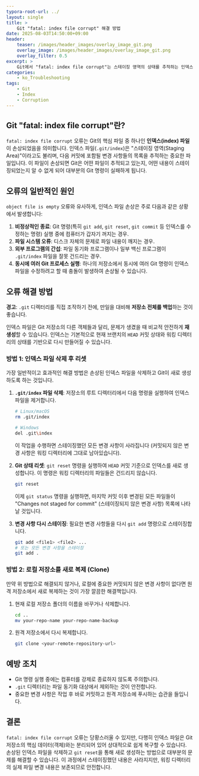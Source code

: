 ```yaml
---
typora-root-url: ../
layout: single
title: >
    Git "fatal: index file corrupt" 해결 방법
date: 2025-08-03T14:50:00+09:00
header:
    teaser: /images/header_images/overlay_image_git.png
    overlay_image: /images/header_images/overlay_image_git.png
    overlay_filter: 0.5
excerpt: >
    Git에서 "fatal: index file corrupt"는 스테이징 영역의 상태를 추적하는 인덱스 파일이 손상되었을 때 발생합니다. 이 글에서는 오류의 원인과 해결 방법을 알아봅니다.
categories:
    - ko_Troubleshooting
tags:
    - Git
    - Index
    - Corruption
---
```


## Git "fatal: index file corrupt"란?

`fatal: index file corrupt` 오류는 Git의 핵심 파일 중 하나인 **인덱스(index) 파일**이 손상되었음을 의미합니다. 인덱스 파일(`.git/index`)은 "스테이징 영역(Staging Area)"이라고도 불리며, 다음 커밋에 포함될 변경 사항들의 목록을 추적하는 중요한 파일입니다. 이 파일이 손상되면 Git은 어떤 파일이 추적되고 있는지, 어떤 내용이 스테이징되었는지 알 수 없게 되어 대부분의 Git 명령이 실패하게 됩니다.

## 오류의 일반적인 원인

`object file is empty` 오류와 유사하게, 인덱스 파일 손상은 주로 다음과 같은 상황에서 발생합니다:

1.  **비정상적인 종료**: Git 명령(특히 `git add`, `git reset`, `git commit` 등 인덱스를 수정하는 명령) 실행 중에 컴퓨터가 갑자기 꺼지는 경우.
2.  **파일 시스템 오류**: 디스크 자체의 문제로 파일 내용이 깨지는 경우.
3.  **외부 프로그램의 간섭**: 파일 동기화 프로그램이나 일부 백신 프로그램이 `.git/index` 파일을 잘못 건드리는 경우.
4.  **동시에 여러 Git 프로세스 실행**: 하나의 저장소에서 동시에 여러 Git 명령이 인덱스 파일을 수정하려고 할 때 충돌이 발생하여 손상될 수 있습니다.

## 오류 해결 방법

**경고**: `.git` 디렉터리를 직접 조작하기 전에, 만일을 대비해 **저장소 전체를 백업**하는 것이 좋습니다.

인덱스 파일은 Git 저장소의 다른 객체들과 달리, 문제가 생겼을 때 비교적 안전하게 **재생성**할 수 있습니다. 인덱스는 기본적으로 현재 브랜치의 `HEAD` 커밋 상태와 워킹 디렉터리의 상태를 기반으로 다시 만들어질 수 있습니다.

### 방법 1: 인덱스 파일 삭제 후 리셋

가장 일반적이고 효과적인 해결 방법은 손상된 인덱스 파일을 삭제하고 Git이 새로 생성하도록 하는 것입니다.

1.  **`.git/index` 파일 삭제**:
    저장소의 루트 디렉터리에서 다음 명령을 실행하여 인덱스 파일을 제거합니다.
    ```bash
    # Linux/macOS
    rm .git/index

    # Windows
    del .git\index
    ```
    이 작업을 수행하면 스테이징했던 모든 변경 사항이 사라집니다 (커밋되지 않은 변경 사항은 워킹 디렉터리에 그대로 남아있습니다).

2.  **Git 상태 리셋**:
    `git reset` 명령을 실행하여 `HEAD` 커밋 기준으로 인덱스를 새로 생성합니다. 이 명령은 워킹 디렉터리의 파일들은 건드리지 않습니다.
    ```bash
    git reset
    ```
    이제 `git status` 명령을 실행하면, 마지막 커밋 이후 변경된 모든 파일들이 "Changes not staged for commit" (스테이징되지 않은 변경 사항) 목록에 나타날 것입니다.

3.  **변경 사항 다시 스테이징**:
    필요한 변경 사항들을 다시 `git add` 명령으로 스테이징합니다.
    ```bash
    git add <file1> <file2> ...
    # 또는 모든 변경 사항을 스테이징
    git add .
    ```

### 방법 2: 로컬 저장소를 새로 복제 (Clone)

만약 위 방법으로 해결되지 않거나, 로컬에 중요한 커밋되지 않은 변경 사항이 없다면 원격 저장소에서 새로 복제하는 것이 가장 깔끔한 해결책입니다.

1.  현재 로컬 저장소 폴더의 이름을 바꾸거나 삭제합니다.
    ```bash
    cd ..
    mv your-repo-name your-repo-name-backup
    ```

2.  원격 저장소에서 다시 복제합니다.
    ```bash
    git clone <your-remote-repository-url>
    ```

## 예방 조치

-   Git 명령 실행 중에는 컴퓨터를 강제로 종료하지 않도록 주의합니다.
-   `.git` 디렉터리는 파일 동기화 대상에서 제외하는 것이 안전합니다.
-   중요한 변경 사항은 작업 후 바로 커밋하고 원격 저장소에 푸시하는 습관을 들입니다.

## 결론

`fatal: index file corrupt` 오류는 당황스러울 수 있지만, 다행히 인덱스 파일은 Git 저장소의 핵심 데이터(객체)와는 분리되어 있어 상대적으로 쉽게 복구할 수 있습니다. 손상된 인덱스 파일을 삭제하고 `git reset`을 통해 새로 생성하는 방법으로 대부분의 문제를 해결할 수 있습니다. 이 과정에서 스테이징했던 내용은 사라지지만, 워킹 디렉터리의 실제 파일 변경 내용은 보존되므로 안전합니다.
